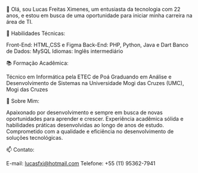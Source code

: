 👋 Olá, sou Lucas Freitas Ximenes, um entusiasta da tecnologia com 22 anos, e estou em busca de uma oportunidade para iniciar minha carreira na área de TI.


💼 Habilidades Técnicas:

Front-End: HTML,CSS e Figma
Back-End: PHP, Python, Java e Dart
Banco de Dados: MySQL
Idiomas: Inglês intermediário


📚 Formação Acadêmica:

Técnico em Informática pela ETEC de Poá
Graduando em Análise e Desenvolvimento de Sistemas na Universidade Mogi das Cruzes (UMC), Mogi das Cruzes


🌟 Sobre Mim:

Apaixonado por desenvolvimento e sempre em busca de novas oportunidades para aprender e crescer.
Experiência acadêmica sólida e habilidades práticas desenvolvidas ao longo de anos de estudo.
Comprometido com a qualidade e eficiência no desenvolvimento de soluções tecnológicas.


📫 Contato:

E-mail: lucasfxi@hotmail.com
Telefone: +55 (11) 95362-7941
